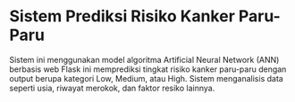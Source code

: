 # Sistem Prediksi Risiko Kanker Paru-Paru

Sistem ini menggunakan model algoritma Artificial Neural Network (ANN) berbasis web Flask ini memprediksi tingkat risiko kanker paru-paru dengan output berupa kategori Low, Medium, atau High. Sistem menganalisis data seperti usia, riwayat merokok, dan faktor resiko lainnya.
